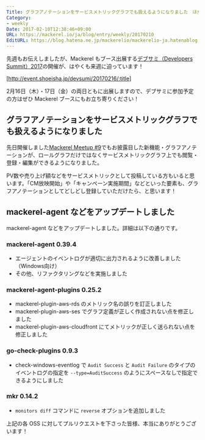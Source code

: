 ```yaml
---
Title: グラフアノテーションをサービスメトリックグラフでも扱えるようになりました　ほか
Category:
- weekly
Date: 2017-02-10T12:38:46+09:00
URL: https://mackerel.io/ja/blog/entry/weekly/20170210
EditURL: https://blog.hatena.ne.jp/mackerelio/mackerelio-ja.hatenablog.mackerel.io/atom/entry/10328749687215177583
---
```


先週もお伝えしましたが、Mackerel もブース出展する[デブサミ（Developers Summit）2017](http://event.shoeisha.jp/devsumi/20170216/)の開催が、はやくも来週に迫っています！



[http://event.shoeisha.jp/devsumi/20170216/:title]



2月16日（木）・17日（金）の両日ともに出展しますので、デブサミに参加予定の方はぜひ Mackerel ブースにもお立ち寄りください！


## グラフアノテーションをサービスメトリックグラフでも扱えるようになりました

先日開催しました[Mackerel Meetup #9](https://mackerelio.connpass.com/event/47863/)でもお披露目した新機能・グラフアノテーションが、ロールグラフだけではなくサービスメトリックグラフ上でも閲覧・登録・編集ができるようになりました。

PV数や売り上げ額などをサービスメトリックとして投稿している方もいると思います。「CM放映開始」や「キャンペーン実施期間」などといった要素も、グラフアノテーションとしてどしどし登録していただけたら、と思います！


## mackerel-agent などをアップデートしました

mackerel-agent などをアップデートしました。詳細は以下の通りです。

### mackerel-agent 0.39.4
* エージェントのイベントログが適切に出力されるように改善しました（Windows向け）
* その他、リファクタリングなどを実施しました

### mackerel-agent-plugins 0.25.2
* mackerel-plugin-aws-rds のメトリック名の誤りを訂正しました
* mackerel-plugin-aws-ses でグラフ定義が正しく作成されない点を修正しました
* mackerel-plugin-aws-cloudfront にてメトリックが正しく送られない点を修正しました

### go-check-plugins 0.9.3
* check-windows-eventlog で `Audit Success` と `Audit Failure` のタイプのイベントログの指定を `--type=AuditSuccess` のようにスペースなしで指定できるようにしました

### mkr 0.14.2
* `monitors diff` コマンドに `reverse` オプションを追加しました


上記の各 OSS に対してプルリクエストを下さった皆様、本当にありがとうございます！
